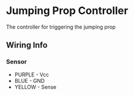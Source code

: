 Jumping Prop Controller
===

The controller for triggering the jumping prop

## Wiring Info

### Sensor

  * PURPLE - Vcc
  * BLUE   - GND
  * YELLOW - Sense
